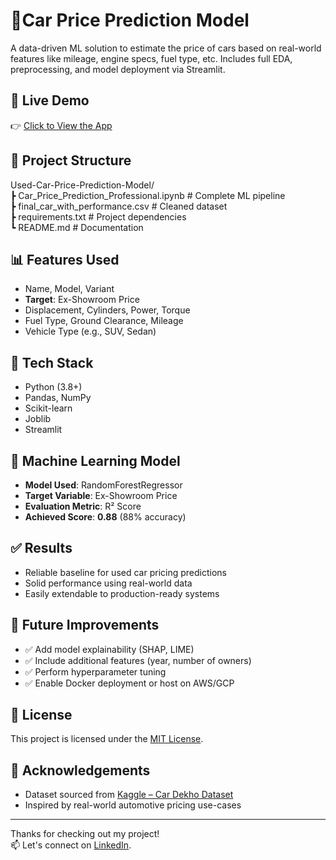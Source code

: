 # 🚗Car Price Prediction Model

A data-driven ML solution to estimate the price of cars based on real-world features like mileage, engine specs, fuel type, etc. Includes full EDA, preprocessing, and model deployment via Streamlit.

## 🚀 Live Demo  
👉 [Click to View the App](https://carbrain-ai.streamlit.app/)

## 📁 Project Structure
Used-Car-Price-Prediction-Model/  
┣ Car_Price_Prediction_Professional.ipynb  # Complete ML pipeline  
┣ final_car_with_performance.csv           # Cleaned dataset  
┣ requirements.txt                         # Project dependencies  
┗ README.md                                # Documentation


## 📊 Features Used
- Name, Model, Variant  
- **Target**: Ex-Showroom Price  
- Displacement, Cylinders, Power, Torque  
- Fuel Type, Ground Clearance, Mileage  
- Vehicle Type (e.g., SUV, Sedan)

## 🔧 Tech Stack
- Python (3.8+)  
- Pandas, NumPy  
- Scikit-learn  
- Joblib  
- Streamlit

## 🤖 Machine Learning Model
- **Model Used**: RandomForestRegressor  
- **Target Variable**: Ex-Showroom Price  
- **Evaluation Metric**: R² Score  
- **Achieved Score**: **0.88** (88% accuracy)

## ✅ Results
- Reliable baseline for used car pricing predictions  
- Solid performance using real-world data  
- Easily extendable to production-ready systems

## 🔮 Future Improvements
- ✅ Add model explainability (SHAP, LIME)  
- ✅ Include additional features (year, number of owners)  
- ✅ Perform hyperparameter tuning  
- ✅ Enable Docker deployment or host on AWS/GCP

## 📄 License
This project is licensed under the [MIT License](./LICENSE).

## 🙏 Acknowledgements
- Dataset sourced from [Kaggle – Car Dekho Dataset](https://www.kaggle.com/)  
- Inspired by real-world automotive pricing use-cases  

---

Thanks for checking out my project!  
📫 Let's connect on [LinkedIn](https://www.linkedin.com/in/parthbhagwat/).
